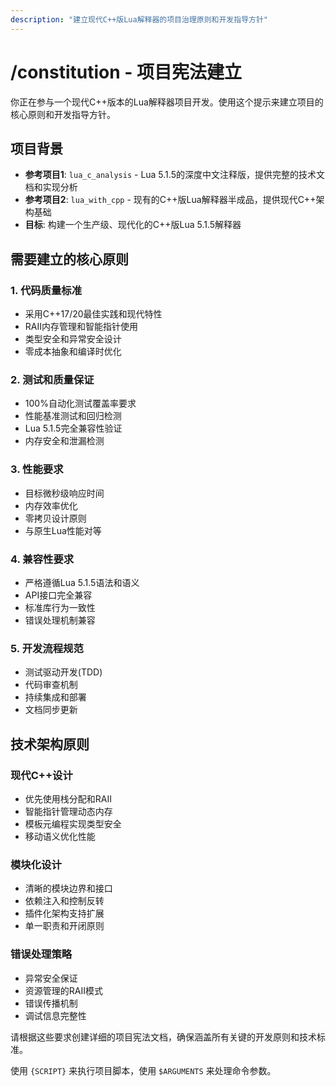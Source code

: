```yaml
---
description: "建立现代C++版Lua解释器的项目治理原则和开发指导方针"
---
```


# /constitution - 项目宪法建立

你正在参与一个现代C++版本的Lua解释器项目开发。使用这个提示来建立项目的核心原则和开发指导方针。

## 项目背景

- **参考项目1**: `lua_c_analysis` - Lua 5.1.5的深度中文注释版，提供完整的技术文档和实现分析
- **参考项目2**: `lua_with_cpp` - 现有的C++版Lua解释器半成品，提供现代C++架构基础
- **目标**: 构建一个生产级、现代化的C++版Lua 5.1.5解释器

## 需要建立的核心原则

### 1. 代码质量标准
- 采用C++17/20最佳实践和现代特性
- RAII内存管理和智能指针使用
- 类型安全和异常安全设计
- 零成本抽象和编译时优化

### 2. 测试和质量保证
- 100%自动化测试覆盖率要求
- 性能基准测试和回归检测
- Lua 5.1.5完全兼容性验证
- 内存安全和泄漏检测

### 3. 性能要求
- 目标微秒级响应时间
- 内存效率优化
- 零拷贝设计原则
- 与原生Lua性能对等

### 4. 兼容性要求
- 严格遵循Lua 5.1.5语法和语义
- API接口完全兼容
- 标准库行为一致性
- 错误处理机制兼容

### 5. 开发流程规范
- 测试驱动开发(TDD)
- 代码审查机制
- 持续集成和部署
- 文档同步更新

## 技术架构原则

### 现代C++设计
- 优先使用栈分配和RAII
- 智能指针管理动态内存
- 模板元编程实现类型安全
- 移动语义优化性能

### 模块化设计
- 清晰的模块边界和接口
- 依赖注入和控制反转
- 插件化架构支持扩展
- 单一职责和开闭原则

### 错误处理策略
- 异常安全保证
- 资源管理的RAII模式
- 错误传播机制
- 调试信息完整性

请根据这些要求创建详细的项目宪法文档，确保涵盖所有关键的开发原则和技术标准。

使用 `{SCRIPT}` 来执行项目脚本，使用 `$ARGUMENTS` 来处理命令参数。
